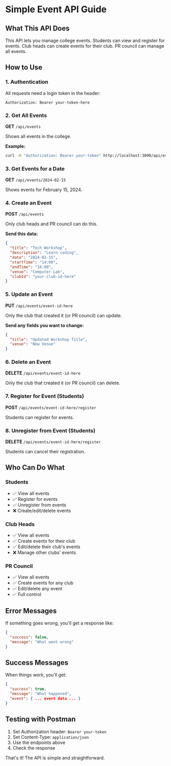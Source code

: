 # Simple Event API Guide

## What This API Does

This API lets you manage college events. Students can view and register for events. Club heads can create events for their club. PR council can manage all events.

## How to Use

### 1. Authentication

All requests need a login token in the header:
```
Authorization: Bearer your-token-here
```

### 2. Get All Events

**GET** `/api/events`

Shows all events in the college.

**Example:**
```bash
curl -H "Authorization: Bearer your-token" http://localhost:3000/api/events
```

### 3. Get Events for a Date

**GET** `/api/events/2024-02-15`

Shows events for February 15, 2024.

### 4. Create an Event

**POST** `/api/events`

Only club heads and PR council can do this.

**Send this data:**
```json
{
  "title": "Tech Workshop",
  "description": "Learn coding",
  "date": "2024-02-15",
  "startTime": "14:00",
  "endTime": "16:00",
  "venue": "Computer Lab",
  "clubId": "your-club-id-here"
}
```

### 5. Update an Event

**PUT** `/api/events/event-id-here`

Only the club that created it (or PR council) can update.

**Send any fields you want to change:**
```json
{
  "title": "Updated Workshop Title",
  "venue": "New Venue"
}
```

### 6. Delete an Event

**DELETE** `/api/events/event-id-here`

Only the club that created it (or PR council) can delete.

### 7. Register for Event (Students)

**POST** `/api/events/event-id-here/register`

Students can register for events.

### 8. Unregister from Event (Students)

**DELETE** `/api/events/event-id-here/register`

Students can cancel their registration.

## Who Can Do What

### Students
- ✅ View all events
- ✅ Register for events
- ✅ Unregister from events
- ❌ Create/edit/delete events

### Club Heads
- ✅ View all events
- ✅ Create events for their club
- ✅ Edit/delete their club's events
- ❌ Manage other clubs' events

### PR Council
- ✅ View all events
- ✅ Create events for any club
- ✅ Edit/delete any event
- ✅ Full control

## Error Messages

If something goes wrong, you'll get a response like:
```json
{
  "success": false,
  "message": "What went wrong"
}
```

## Success Messages

When things work, you'll get:
```json
{
  "success": true,
  "message": "What happened",
  "event": { ... event data ... }
}
```

## Testing with Postman

1. Set Authorization header: `Bearer your-token`
2. Set Content-Type: `application/json`
3. Use the endpoints above
4. Check the response

That's it! The API is simple and straightforward.